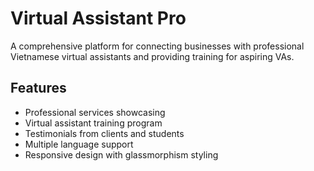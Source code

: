 
# Virtual Assistant Pro

A comprehensive platform for connecting businesses with professional Vietnamese virtual assistants and providing training for aspiring VAs.

## Features

- Professional services showcasing
- Virtual assistant training program
- Testimonials from clients and students
- Multiple language support
- Responsive design with glassmorphism styling

